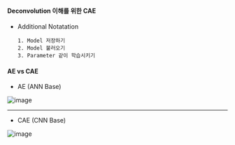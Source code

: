 #### Deconvolution 이해를 위한 CAE

  - Additional Notatation

        1. Model 저장하기
        2. Model 불러오기
        3. Parameter 같이 학습시키기


#### AE vs CAE

- AE (ANN Base)

![image](https://user-images.githubusercontent.com/59076451/129168837-5f662619-6b86-43ec-83df-1e22085b090e.png)

---

- CAE (CNN Base)

![image](https://user-images.githubusercontent.com/59076451/129168763-6f6203f1-764d-4193-8942-1e80ef270305.png)


